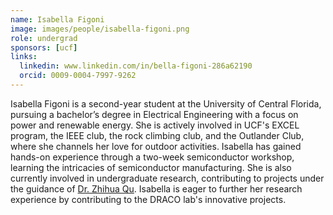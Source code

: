 ```yaml
---
name: Isabella Figoni
image: images/people/isabella-figoni.png
role: undergrad
sponsors: [ucf]
links:
  linkedin: www.linkedin.com/in/bella-figoni-286a62190
  orcid: 0009-0004-7997-9262
---
```

Isabella Figoni is a second-year student at the University of Central Florida, pursuing a bachelor’s degree in Electrical Engineering with a focus on power and renewable energy. She is actively involved in UCF's EXCEL program, the IEEE club, the rock climbing club, and the Outlander Club, where she channels her love for outdoor activities. Isabella has gained hands-on experience through a two-week semiconductor workshop, learning the intricacies of semiconductor manufacturing. She is also currently involved in undergraduate research, contributing to projects under the guidance of [Dr. Zhihua Qu](https://www.ece.ucf.edu/~qu/). Isabella is eager to further her research experience by contributing to the DRACO lab's innovative projects.
